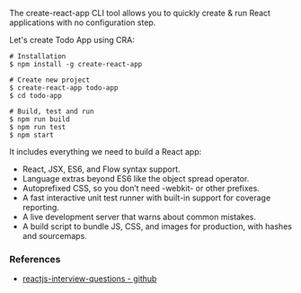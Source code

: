 The create-react-app CLI tool allows you to quickly create & run React applications with no configuration step.

Let's create Todo App using CRA:
```shell
# Installation
$ npm install -g create-react-app

# Create new project
$ create-react-app todo-app
$ cd todo-app

# Build, test and run
$ npm run build
$ npm run test
$ npm start
```

It includes everything we need to build a React app:

* React, JSX, ES6, and Flow syntax support.
* Language extras beyond ES6 like the object spread operator.
* Autoprefixed CSS, so you don’t need -webkit- or other prefixes.
* A fast interactive unit test runner with built-in support for coverage reporting.
* A live development server that warns about common mistakes.
* A build script to bundle JS, CSS, and images for production, with hashes and sourcemaps.



### References
* [reactjs-interview-questions - github](https://github.com/sudheerj/reactjs-interview-questions?tab=readme-ov-file#what-is-react)